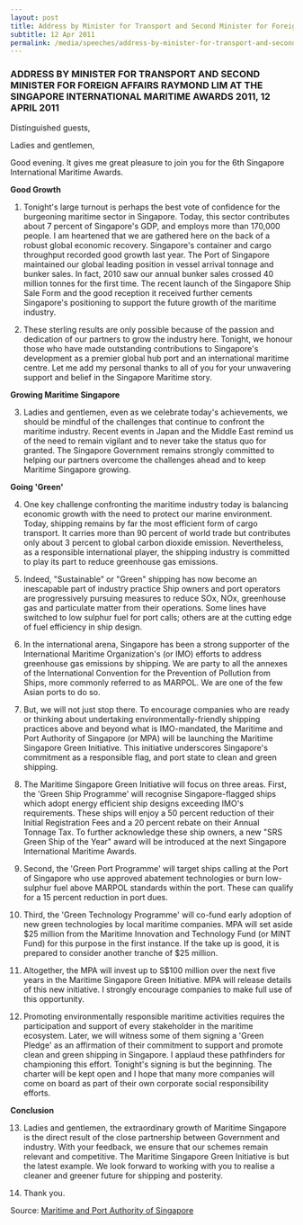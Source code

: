 ```yaml
---
layout: post
title: Address by Minister for Transport and Second Minister for Foreign Affairs Raymond Lim at the Singapore International Maritime Awards 2011, 12 April 2011
subtitle: 12 Apr 2011
permalink: /media/speeches/address-by-minister-for-transport-and-second-minister-for-foreign-affairs-raymond-lim-at-the-singapore-international-maritime-awards-2011-12-april-2011
---
```


### ADDRESS BY MINISTER FOR TRANSPORT AND SECOND MINISTER FOR FOREIGN AFFAIRS RAYMOND LIM AT THE SINGAPORE INTERNATIONAL MARITIME AWARDS 2011, 12 APRIL 2011

Distinguished guests,

Ladies and gentlemen,

Good evening. It gives me great pleasure to join you for the 6th Singapore International Maritime Awards.

**Good Growth**

1. Tonight's large turnout is perhaps the best vote of confidence for the burgeoning maritime sector in Singapore. Today, this sector contributes about 7 percent of Singapore's GDP, and employs more than 170,000 people. I am heartened that we are gathered here on the back of a robust global economic recovery. Singapore's container and cargo throughput recorded good growth last year. The Port of Singapore maintained our global leading position in vessel arrival tonnage and bunker sales. In fact, 2010 saw our annual bunker sales crossed 40 million tonnes for the first time. The recent launch of the Singapore Ship Sale Form and the good reception it received further cements Singapore's positioning to support the future growth of the maritime industry.

2. These sterling results are only possible because of the passion and dedication of our partners to grow the industry here. Tonight, we honour those who have made outstanding contributions to Singapore's development as a premier global hub port and an international maritime centre. Let me add my personal thanks to all of you for your unwavering support and belief in the Singapore Maritime story.

**Growing Maritime Singapore**

3. Ladies and gentlemen, even as we celebrate today's achievements, we should be mindful of the challenges that continue to confront the maritime industry. Recent events in Japan and the Middle East remind us of the need to remain vigilant and to never take the status quo for granted. The Singapore Government remains strongly committed to helping our partners overcome the challenges ahead and to keep Maritime Singapore growing.

**Going 'Green'**

4. One key challenge confronting the maritime industry today is balancing economic growth with the need to protect our marine environment. Today, shipping remains by far the most efficient form of cargo transport. It carries more than 90 percent of world trade but contributes only about 3 percent to global carbon dioxide emission. Nevertheless, as a responsible international player, the shipping industry is committed to play its part to reduce greenhouse gas emissions.

5. Indeed, "Sustainable" or "Green" shipping has now become an inescapable part of industry practice Ship owners and port operators are progressively pursuing measures to reduce SOx, NOx, greenhouse gas and particulate matter from their operations. Some lines have switched to low sulphur fuel for port calls; others are at the cutting edge of fuel efficiency in ship design.

6. In the international arena, Singapore has been a strong supporter of the International Maritime Organization's (or IMO) efforts to address greenhouse gas emissions by shipping. We are party to all the annexes of the International Convention for the Prevention of Pollution from Ships, more commonly referred to as MARPOL. We are one of the few Asian ports to do so.

7. But, we will not just stop there. To encourage companies who are ready or thinking about undertaking environmentally-friendly shipping practices above and beyond what is IMO-mandated, the Maritime and Port Authority of Singapore (or MPA) will be launching the Maritime Singapore Green Initiative. This initiative underscores Singapore's commitment as a responsible flag, and port state to clean and green shipping.

8. The Maritime Singapore Green Initiative will focus on three areas. First, the 'Green Ship Programme' will recognise Singapore-flagged ships which adopt energy efficient ship designs exceeding IMO's requirements. These ships will enjoy a 50 percent reduction of their Initial Registration Fees and a 20 percent rebate on their Annual Tonnage Tax. To further acknowledge these ship owners, a new "SRS Green Ship of the Year" award will be introduced at the next Singapore International Maritime Awards.

9. Second, the 'Green Port Programme' will target ships calling at the Port of Singapore who use approved abatement technologies or burn low-sulphur fuel above MARPOL standards within the port. These can qualify for a 15 percent reduction in port dues.

10. Third, the 'Green Technology Programme' will co-fund early adoption of new green technologies by local maritime companies. MPA will set aside $25 million from the Maritime Innovation and Technology Fund (or MINT Fund) for this purpose in the first instance. If the take up is good, it is prepared to consider another tranche of $25 million.

11. Altogether, the MPA will invest up to S$100 million over the next five years in the Maritime Singapore Green Initiative. MPA will release details of this new initiative. I strongly encourage companies to make full use of this opportunity.

12. Promoting environmentally responsible maritime activities requires the participation and support of every stakeholder in the maritime ecosystem. Later, we will witness some of them signing a 'Green Pledge' as an affirmation of their commitment to support and promote clean and green shipping in Singapore. I applaud these pathfinders for championing this effort. Tonight's signing is but the beginning. The charter will be kept open and I hope that many more companies will come on board as part of their own corporate social responsibility efforts.

**Conclusion**

13. Ladies and gentlemen, the extraordinary growth of Maritime Singapore is the direct result of the close partnership between Government and industry. With your feedback, we ensure that our schemes remain relevant and competitive. The Maritime Singapore Green Initiative is but the latest example. We look forward to working with you to realise a cleaner and greener future for shipping and posterity.

14. Thank you.

Source: [<a href="https://www.mpa.gov.sg/web/portal/home/media-centre/news-releases/speeches/detail/b775e4f3-d939-4e17-8fb4-9a5638ea111d" target="_blank">Maritime and Port Authority of Singapore</a>](https://www.mpa.gov.sg/web/portal/home/media-centre/news-releases/speeches/detail/b775e4f3-d939-4e17-8fb4-9a5638ea111d)